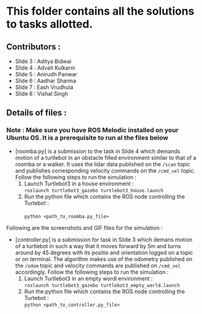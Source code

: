 # This folder contains all the solutions to tasks allotted.

## Contributors : 
* Slide 3 : Aditya Bidwai 
* Slide 4 : Advait Kulkarni 
* Slide 5 : Anirudh Panwar
* Slide 6 : Aadhar Sharma
* Slide 7 : Eash Vrudhula
* Slide 8 : Vishal Singh

## Details of files : 

### Note : Make sure you have ROS Melodic installed on your Ubuntu OS. It is a prerequisite to run al the files below

* [roomba.py] is a submission to the task in Slide 4 which demands motion of a turtlebot in an obstacle filled environment similar to that of a roomba or a walker. It uses the lidar data published on the `/scan` topic and publishes corresponding velocity commands on the `/cmd_vel` topic. Follow the following steps to run the simulation : 
  1) Launch Turtlebot3 in a house environment : </br>
  ```roslaunch turtlebot3_gazebo turtlebot3_house.launch```
    2) Run the python file which contains the ROS node controlling the Turtebot :  </br>    
  ```python <path_to_roomba.py_file>```

Following are the screenshots and GIF files for the simulation : 


* [controller.py] is a submission for task in Slide 3 which demans motion of a turtlebot in such a way that it moves forward by 5m and turns around by 45 degrees with its positio and orientation logged on a topic or on terminal. The algorithm makes use of the odometry published on the `/odom` topic and velocity commands are published on `/cmd_vel` accordingly. Follow the following steps to run the simulation : 
  1) Launch Turtlebot3 in an empty wordl environment : </br>
  ```roslaunch turtlebot3_gazebo turtlebot3_empty_world.launch```
  2) Run the python file which contains the ROS node controlling the Turtebot :  </br>
  ```python <path_to_controller.py_file>```



